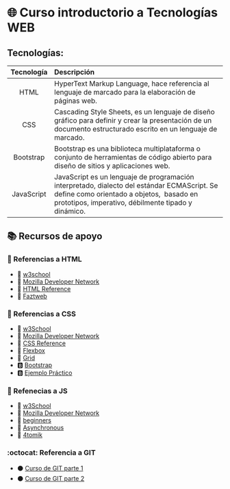 # :globe_with_meridians: Curso introductorio a Tecnologías WEB

## Tecnologías:

|     Tecnología       |          Descripción          |
|:--------------------:|:------------------------------|
| HTML                 |HyperText Markup Language, hace referencia al lenguaje de marcado para la elaboración de páginas web.|
| CSS                  |Cascading Style Sheets, es un lenguaje de diseño gráfico para definir y crear la presentación de un documento estructurado escrito en un lenguaje de marcado.​|
| Bootstrap            |Bootstrap es una biblioteca multiplataforma o conjunto de herramientas de código abierto para diseño de sitios y aplicaciones web.|
| JavaScript           |JavaScript es un lenguaje de programación interpretado, dialecto del estándar ECMAScript. Se define como orientado a objetos, ​ basado en prototipos, imperativo, débilmente tipado y dinámico.|

## 📚 Recursos de apoyo

### 📙 Referencias a HTML 
  * 📌 [w3school](https://www.w3schools.com/html/)
  * 📌 [Mozilla Developer Network](https://developer.mozilla.org/en-US/docs/Web/HTML)
  * 📌 [HTML Reference](https://htmlreference.io/)
  * 📌 [Faztweb](https://www.youtube.com/watch?v=rbuYtrNUxg4)

### 📘 Referencias a CSS
  * :diamond_shape_with_a_dot_inside: [w3School](https://www.w3schools.com/css/)
  * :diamond_shape_with_a_dot_inside: [Mozilla Developer Network](https://developer.mozilla.org/en-US/docs/Web/CSS)
  * :diamond_shape_with_a_dot_inside: [CSS Reference](https://cssreference.io/)
  * :diamond_shape_with_a_dot_inside: [Flexbox](https://css-tricks.com/snippets/css/a-guide-to-flexbox/)
  * :diamond_shape_with_a_dot_inside: [Grid](https://css-tricks.com/snippets/css/complete-guide-grid/)
  * :b: [Bootstrap](https://getbootstrap.com/)
  * :b: [Ejemplo Práctico](https://www.youtube.com/watch?v=ZuOL_DoaG9k)

### 📒 Refenecias a JS
  * :beginner: [w3School](https://www.w3schools.com/js/)
  * :beginner: [Mozilla Developer Network](https://developer.mozilla.org/en-US/docs/Web/JavaScript)
  * :beginner: [beginners](https://aprendejavascript.org/)
  * :beginner: [Asynchronous](https://www.youtube.com/watch?v=Q3HtXuDEy5s)
  * :beginner: [4tomik](https://www.youtube.com/watch?v=CSWnqdhN5vk)

### :octocat: Referencia a GIT
  * :black_circle: [Curso de GIT parte 1](https://www.youtube.com/watch?v=gyXldK4vc40)
  * :black_circle: [Curso de GIT parte 2](https://www.youtube.com/watch?v=QpeVDXTKrWs)